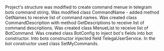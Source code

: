 Project's structure was modified to create command menue in telegram bots command string.
Was modified class CommandName - added method GetNames to receive list of command names.
Was created class CommandDescription with method GetDescriptions to receive list of command descriptions.
Was created class MenueList  to receive list of BotCommand.
Was created class BotConfig to inject bot's fields into bot constructor.
Into bots constructor injected field TelegaUserService.
In the bot constructor used class SetMyCommands. 
